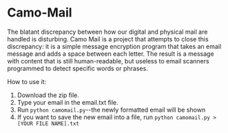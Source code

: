 # Camo-Mail

The blatant discrepancy between how our digital and physical mail are handled is disturbing. Camo Mail is a project that attempts to close this discrepancy: it is a simple message encryption program that takes an email message and adds a space between each letter. The result is a message with content that is still human-readable, but useless to email scanners programmed to detect specific words or phrases.

How to use it:

1. Download the zip file.
2. Type your email in the email.txt file.
3. Run `python camomail.py`--the newly formatted email will be shown
4. If you want to save the new email into a file, run `python camomail.py > [YOUR FILE NAME].txt`




